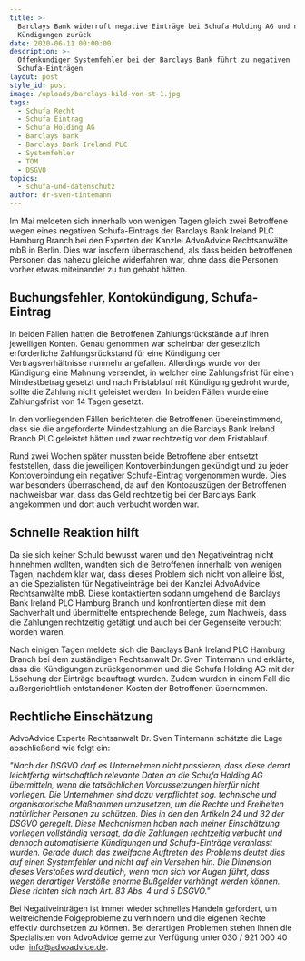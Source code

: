 ```yaml
---
title: >-
  Barclays Bank widerruft negative Einträge bei Schufa Holding AG und nimmt
  Kündigungen zurück
date: 2020-06-11 00:00:00
description: >-
  Offenkundiger Systemfehler bei der Barclays Bank führt zu negativen
  Schufa-Einträgen
layout: post
style_id: post
image: /uploads/barclays-bild-von-st-1.jpg
tags:
  - Schufa Recht
  - Schufa Eintrag
  - Schufa Holding AG
  - Barclays Bank
  - Barclays Bank Ireland PLC
  - Systemfehler
  - TOM
  - DSGVO
topics:
  - schufa-und-datenschutz
author: dr-sven-tintemann
---
```


Im Mai meldeten sich innerhalb von wenigen Tagen gleich zwei Betroffene wegen eines negativen Schufa-Eintrags der Barclays Bank Ireland PLC Hamburg Branch bei den Experten der Kanzlei AdvoAdvice Rechtsanwälte mbB in Berlin. Dies war insofern überraschend, als dass beiden betroffenen Personen das nahezu gleiche widerfahren war, ohne dass die Personen vorher etwas miteinander zu tun gehabt hätten.&nbsp;

## Buchungsfehler, Kontokündigung, Schufa-Eintrag

In beiden Fällen hatten die Betroffenen Zahlungsrückstände auf ihren jeweiligen Konten. Genau genommen war scheinbar der gesetzlich erforderliche Zahlungsrückstand für eine Kündigung der Vertragsverhältnisse nunmehr angefallen. Allerdings wurde vor der Kündigung eine Mahnung versendet, in welcher eine Zahlungsfrist für einen Mindestbetrag gesetzt und nach Fristablauf mit Kündigung gedroht wurde, sollte die Zahlung nicht geleistet werden. In beiden Fällen wurde eine Zahlungsfrist von 14 Tagen gesetzt.&nbsp;

In den vorliegenden Fällen berichteten die Betroffenen übereinstimmend, dass sie die angeforderte Mindestzahlung an die Barclays Bank Ireland Branch PLC geleistet hätten und zwar rechtzeitig vor dem Fristablauf.&nbsp;

Rund zwei Wochen später mussten beide Betroffene aber entsetzt feststellen, dass die jeweiligen Kontoverbindungen gekündigt und zu jeder Kontoverbindung ein negativer Schufa-Eintrag vorgenommen wurde. Dies war besonders überraschend, da auf den Kontoauszügen der Betroffenen nachweisbar war, dass das Geld rechtzeitig bei der Barclays Bank angekommen und dort auch verbucht worden war.&nbsp;

## Schnelle Reaktion hilft

Da sie sich keiner Schuld bewusst waren und den Negativeintrag nicht hinnehmen wollten, wandten sich die Betroffenen innerhalb von wenigen Tagen, nachdem klar war, dass dieses Problem sich nicht von alleine löst, an die Spezialisten für Negativeinträge bei der Kanzlei AdvoAdvice Rechtsanwälte mbB. Diese kontaktierten sodann umgehend die Barclays Bank Ireland PLC Hamburg Branch und konfrontierten diese mit dem Sachverhalt und übermittelte entsprechende Belege, zum Nachweis, dass die Zahlungen rechtzeitig getätigt und auch bei der Gegenseite verbucht worden waren.&nbsp;

Nach einigen Tagen meldete sich die Barclays Bank Ireland PLC Hamburg Branch bei dem zuständigen Rechtsanwalt Dr. Sven Tintemann und erklärte, dass die Kündigungen zurückgenommen und die Schufa Holding AG mit der Löschung der Einträge beauftragt wurden. Zudem wurden in einem Fall die au&szlig;ergerichtlich entstandenen Kosten der Betroffenen übernommen.&nbsp;

## Rechtliche Einschätzung

AdvoAdvice Experte Rechtsanwalt Dr. Sven Tintemann schätzte die Lage abschlie&szlig;end wie folgt ein:

*"Nach der DSGVO darf es Unternehmen nicht passieren, dass diese derart leichtfertig wirtschaftlich relevante Daten an die Schufa Holding AG übermitteln, wenn die tatsächlichen Voraussetzungen hierfür nicht vorliegen. Die Unternehmen sind dazu verpflichtet sog. technische und organisatorische Ma&szlig;nahmen umzusetzen, um die Rechte und Freiheiten natürlicher Personen zu schützen. Dies in den den Artikeln 24 und 32 der DSGVO geregelt. Diese Mechanismen haben nach meiner Einschätzung vorliegen vollständig versagt, da die Zahlungen rechtzeitig verbucht und dennoch automatisierte Kündigungen und Schufa-Einträge veranlasst wurden. Gerade durch das zweifache Auftreten des Problems deutet dies auf einen Systemfehler und nicht auf ein Versehen hin. Die Dimension dieses Versto&szlig;es wird deutlich, wenn man sich vor Augen führt, dass wegen derartiger Verstö&szlig;e enorme Bu&szlig;gelder verhängt werden können. Diese richten sich nach Art. 83 Abs. 4 und 5 DSGVO."*

Bei Negativeinträgen ist immer wieder schnelles Handeln gefordert, um weitreichende Folgeprobleme zu verhindern und die eigenen Rechte effektiv durchsetzen zu können. Bei derartigen Problemen stehen Ihnen die Spezialisten von AdvoAdvice gerne zur Verfügung unter 030 / 921 000 40 oder info@advoadvice.de.